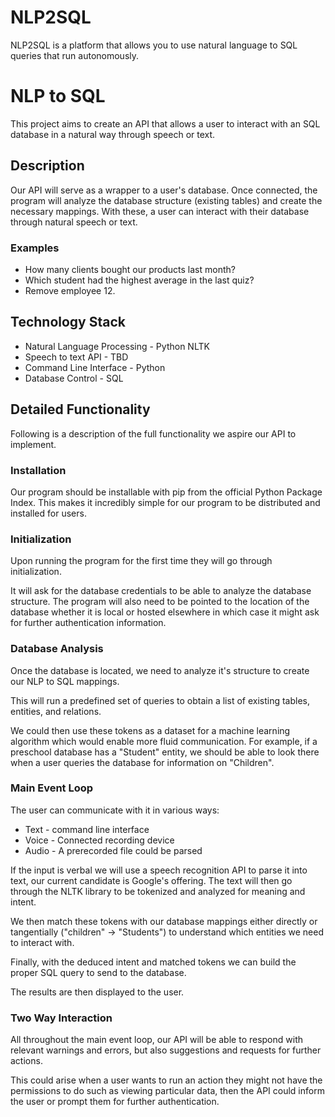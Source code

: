 # NLP2SQL

NLP2SQL is a platform that allows you to use natural language to SQL queries that run autonomously.

# NLP to SQL

This project aims to create an API that allows a user to interact with an SQL database in a natural way through speech or text.

## Description

Our API will serve as a wrapper to a user's database.
Once connected, the program will analyze the database structure (existing tables) and create the necessary mappings. With these, a user can interact with their database through natural speech or text.

### Examples

* How many clients bought our products last month?
* Which student had the highest average in the last quiz?
* Remove employee 12.

## Technology Stack

* Natural Language Processing - Python NLTK
* Speech to text API - TBD
* Command Line Interface - Python
* Database Control - SQL

## Detailed Functionality

Following is a description of the full functionality we aspire our API to implement.

### Installation

Our program should be installable with pip from the official Python Package Index. This makes it incredibly simple for our program to be distributed and installed for users.

### Initialization

Upon running the program for the first time they will go through initialization.

It will ask for the database credentials to be able to analyze the database structure.
The program will also need to be pointed to the location of the database whether it is local or hosted elsewhere in which case it might ask for further authentication information.

### Database Analysis

Once the database is located, we need to analyze it's structure to create our NLP to SQL mappings.

This will run a predefined set of queries to obtain a list of existing tables, entities, and relations.

We could then use these tokens as a dataset for a machine learning algorithm which would enable more fluid communication.
For example, if a preschool database has a "Student" entity, we should be able to look there when a user queries the database for information on "Children".

### Main Event Loop

The user can communicate with it in various ways:

* Text - command line interface
* Voice - Connected recording device
* Audio - A prerecorded file could be parsed

If the input is verbal we will use a speech recognition API to parse it into text, our current candidate is Google's offering. The text will then go through the NLTK library to be tokenized and analyzed for meaning and intent.

We then match these tokens with our database mappings either directly or tangentially ("children" -> "Students") to understand which entities we need to interact with.

Finally, with the deduced intent and matched tokens we can build the proper SQL query to send to the database.

The results are then displayed to the user.

### Two Way Interaction

All throughout the main event loop, our API will be able to respond with relevant warnings and errors, but also suggestions and requests for further actions.

This could arise when a user wants to run an action they might not have the permissions to do such as viewing particular data, then the API could inform the user or prompt them for further authentication.
